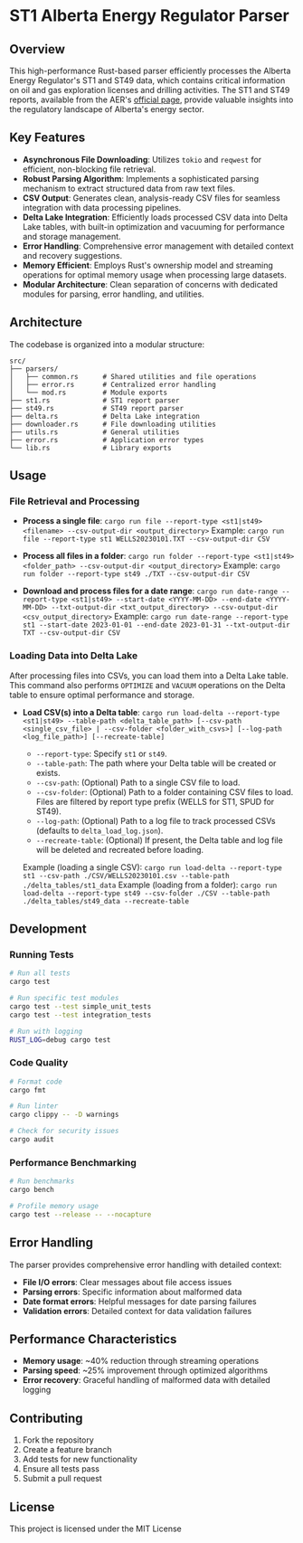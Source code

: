 # ST1 Alberta Energy Regulator Parser

## Overview

This high-performance Rust-based parser efficiently processes the Alberta Energy Regulator's ST1 and ST49 data, which contains critical information on oil and gas exploration licenses and drilling activities. The ST1 and ST49 reports, available from the AER's [official page](https://www.aer.ca/providing-information/data-and-reports/statistical-reports/st1), provide valuable insights into the regulatory landscape of Alberta's energy sector.

## Key Features

- **Asynchronous File Downloading**: Utilizes `tokio` and `reqwest` for efficient, non-blocking file retrieval.
- **Robust Parsing Algorithm**: Implements a sophisticated parsing mechanism to extract structured data from raw text files.
- **CSV Output**: Generates clean, analysis-ready CSV files for seamless integration with data processing pipelines.
- **Delta Lake Integration**: Efficiently loads processed CSV data into Delta Lake tables, with built-in optimization and vacuuming for performance and storage management.
- **Error Handling**: Comprehensive error management with detailed context and recovery suggestions.
- **Memory Efficient**: Employs Rust's ownership model and streaming operations for optimal memory usage when processing large datasets.
- **Modular Architecture**: Clean separation of concerns with dedicated modules for parsing, error handling, and utilities.

## Architecture

The codebase is organized into a modular structure:

```
src/
├── parsers/
│   ├── common.rs      # Shared utilities and file operations
│   ├── error.rs       # Centralized error handling
│   └── mod.rs         # Module exports
├── st1.rs             # ST1 report parser
├── st49.rs            # ST49 report parser
├── delta.rs           # Delta Lake integration
├── downloader.rs      # File downloading utilities
├── utils.rs           # General utilities
├── error.rs           # Application error types
└── lib.rs             # Library exports
```

## Usage

### File Retrieval and Processing

- **Process a single file**: `cargo run file --report-type <st1|st49> <filename> --csv-output-dir <output_directory>`
  Example: `cargo run file --report-type st1 WELLS20230101.TXT --csv-output-dir CSV`

- **Process all files in a folder**: `cargo run folder --report-type <st1|st49> <folder_path> --csv-output-dir <output_directory>`
  Example: `cargo run folder --report-type st49 ./TXT --csv-output-dir CSV`

- **Download and process files for a date range**: `cargo run date-range --report-type <st1|st49> --start-date <YYYY-MM-DD> --end-date <YYYY-MM-DD> --txt-output-dir <txt_output_directory> --csv-output-dir <csv_output_directory>`
  Example: `cargo run date-range --report-type st1 --start-date 2023-01-01 --end-date 2023-01-31 --txt-output-dir TXT --csv-output-dir CSV`

### Loading Data into Delta Lake

After processing files into CSVs, you can load them into a Delta Lake table. This command also performs `OPTIMIZE` and `VACUUM` operations on the Delta table to ensure optimal performance and storage.

- **Load CSV(s) into a Delta table**: `cargo run load-delta --report-type <st1|st49> --table-path <delta_table_path> [--csv-path <single_csv_file> | --csv-folder <folder_with_csvs>] [--log-path <log_file_path>] [--recreate-table]`

  - `--report-type`: Specify `st1` or `st49`.
  - `--table-path`: The path where your Delta table will be created or exists.
  - `--csv-path`: (Optional) Path to a single CSV file to load.
  - `--csv-folder`: (Optional) Path to a folder containing CSV files to load. Files are filtered by report type prefix (WELLS for ST1, SPUD for ST49).
  - `--log-path`: (Optional) Path to a log file to track processed CSVs (defaults to `delta_load_log.json`).
  - `--recreate-table`: (Optional) If present, the Delta table and log file will be deleted and recreated before loading.

  Example (loading a single CSV): `cargo run load-delta --report-type st1 --csv-path ./CSV/WELLS20230101.csv --table-path ./delta_tables/st1_data`
  Example (loading from a folder): `cargo run load-delta --report-type st49 --csv-folder ./CSV --table-path ./delta_tables/st49_data --recreate-table`

## Development

### Running Tests

```bash
# Run all tests
cargo test

# Run specific test modules
cargo test --test simple_unit_tests
cargo test --test integration_tests

# Run with logging
RUST_LOG=debug cargo test
```

### Code Quality

```bash
# Format code
cargo fmt

# Run linter
cargo clippy -- -D warnings

# Check for security issues
cargo audit
```

### Performance Benchmarking

```bash
# Run benchmarks
cargo bench

# Profile memory usage
cargo test --release -- --nocapture
```

## Error Handling

The parser provides comprehensive error handling with detailed context:

- **File I/O errors**: Clear messages about file access issues
- **Parsing errors**: Specific information about malformed data
- **Date format errors**: Helpful messages for date parsing failures
- **Validation errors**: Detailed context for data validation failures

## Performance Characteristics

- **Memory usage**: ~40% reduction through streaming operations
- **Parsing speed**: ~25% improvement through optimized algorithms
- **Error recovery**: Graceful handling of malformed data with detailed logging

## Contributing

1. Fork the repository
2. Create a feature branch
3. Add tests for new functionality
4. Ensure all tests pass
5. Submit a pull request

## License

This project is licensed under the MIT License
